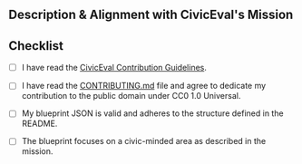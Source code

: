 <!-- Thank you for your contribution to CivicEval Blueprints! -->
<!-- Please provide the following information to help us review your Pull Request. -->

## Description & Alignment with CivicEval's Mission

<!-- Explain how your contribution aligns with CivicEval's mission to measure how accurately language models understand topics vital to a healthy society (e.g., human-rights, rule of law, anti-discrimination, other civic matters, global or local). -->

## Checklist

<!-- Please go through this checklist before submitting your PR. -->
- [ ] I have read the [CivicEval Contribution Guidelines](https://github.com/civiceval/configs/blob/main/README.md#contribution-workflow).
- [ ] I have read the [CONTRIBUTING.md](CONTRIBUTING.md) file and agree to dedicate my contribution to the public domain under CC0 1.0 Universal.
- [ ] My blueprint JSON is valid and adheres to the structure defined in the README.
- [ ] The blueprint focuses on a civic-minded area as described in the mission.


